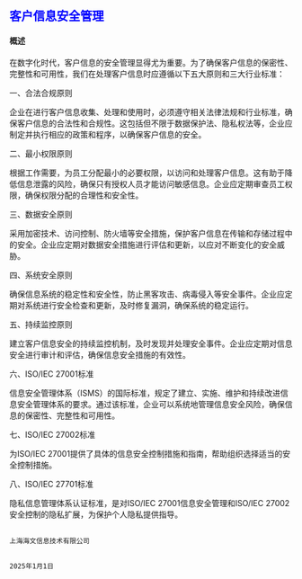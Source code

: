 ## <font color='blue'>客户信息安全管理</font>
#### 概述
在数字化时代，客户信息的安全管理显得尤为重要。为了确保客户信息的保密性、完整性和可用性，我们在处理客户信息时应遵循以下五大原则和三大行业标准：

一、合法合规原则

企业在进行客户信息收集、处理和使用时，必须遵守相关法律法规和行业标准，确保客户信息的合法性和合规性。这包括但不限于数据保护法、隐私权法等，企业应制定并执行相应的政策和程序，以确保客户信息的安全。

二、最小权限原则

根据工作需要，为员工分配最小的必要权限，以访问和处理客户信息。这有助于降低信息泄露的风险，确保只有授权人员才能访问敏感信息。企业应定期审查员工权限，确保权限分配的合理性和安全性。

三、数据安全原则

采用加密技术、访问控制、防火墙等安全措施，保护客户信息在传输和存储过程中的安全。企业应定期对数据安全措施进行评估和更新，以应对不断变化的安全威胁。

四、系统安全原则

确保信息系统的稳定性和安全性，防止黑客攻击、病毒侵入等安全事件。企业应定期对系统进行安全检查和更新，及时修复漏洞，确保系统的稳定运行。

五、持续监控原则

建立客户信息安全的持续监控机制，及时发现并处理安全事件。企业应定期对信息安全进行审计和评估，确保信息安全措施的有效性。

六、ISO/IEC 27001标准

信息安全管理体系（ISMS）的国际标准，规定了建立、实施、维护和持续改进信息安全管理体系的要求。通过该标准，企业可以系统地管理信息安全风险，确保信息的保密性、完整性和可用性。

七、ISO/IEC 27002标准

为ISO/IEC 27001提供了具体的信息安全控制措施和指南，帮助组织选择适当的安全控制措施。

八、ISO/IEC 27701标准

隐私信息管理体系认证标准，是对ISO/IEC 27001信息安全管理和ISO/IEC 27002安全控制的隐私扩展，为保护个人隐私提供指导。


                                                                                                                上海海文信息技术有限公司

                                                                                                                     2025年1月1日